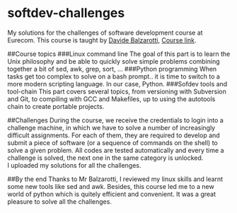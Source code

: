 # softdev-challenges
My solutions for the challenges of software development course at Eurecom. This course is taught by 
[Davide Balzarotti](http://s3.eurecom.fr/~balzarot/index.html), [Course link](http://s3.eurecom.fr/~balzarot/softdev/).

##Course topics
###Linux command line
The goal of this part is to learn the Unix philosophy and be able to quickly solve simple problems combining together a bit of sed, awk, grep, sort, ...
###Python programming
When tasks get too complex to solve on a bash prompt.. it is time to switch to a more modern scripting language. In our case, Python.
###Sofdev tools and tool-chain
This part covers several topics, from versioning with Subversion and Git, to compiling with GCC and Makefiles, up to using the autotools chain to create portable projects.

##Challenges
During the course, we receive the credentials to login into a challenge machine, in which we have to solve a number of increasingly
difficult assignments. For each of them, they are required to develop and submit a piece of software (or a sequence of commands on 
the shell) to solve a given problem. All codes are tested automatically and every time a challenge is solved, the next one in the same 
category is unlocked.
<br/>I uploaded my solutions for all the challenges.

##By the end
Thanks to Mr Balzarotti, I reviewed my linux skills and learnt some new tools like sed and awk. Besides, this course led me to a new
world of python which is quitely efficient and convenient. It was a great pleasure to solve all the challenges.
